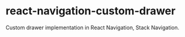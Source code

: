 # react-navigation-custom-drawer
Custom drawer implementation in React Navigation, Stack Navigation.
